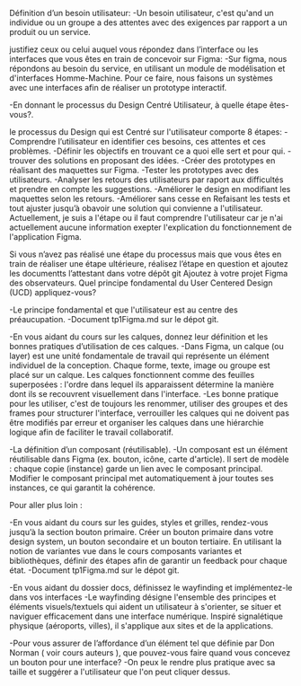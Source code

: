 Définition d’un besoin utilisateur:
-Un besoin utilisateur, c'est qu'and un individue ou un groupe a des attentes avec des exigences par rapport a un produit ou un service.

justifiez ceux ou celui auquel vous répondez dans l’interface ou les interfaces que vous êtes en train de concevoir sur Figma:
-Sur figma, nous répondons au besoin du service, en utilisant un module de modélisation et d'interfaces Homme-Machine.
Pour ce faire, nous faisons un systèmes avec une interfaces afin de réaliser un prototype interactif.

-En donnant le processus du Design Centré Utilisateur, à quelle étape êtes-vous?.

le processus du Design qui est Centré sur l'utilisateur comporte 8 étapes:
-Comprendre l’utilisateur en identifier ces besoins, ces attentes et ces problèmes.
-Définir les objectifs en trouvant ce a quoi elle sert et pour qui.
-trouver des solutions en proposant des idées.
-Créer des prototypes en réalisant des maquettes sur Figma.
-Tester les prototypes avec des utilisateurs.
-Analyser les retours des utilisateurs par raport aux difficultés et prendre en compte les suggestions.
-Améliorer le design en modifiant les maquettes selon les retours.
-Améliorer sans cesse en Refaisant les tests et tout ajuster jusqu’à obavoir une solution qui convienne a l'utilisateur.
Actuellement, je suis a l'étape ou il faut comprendre l'utilisateur car je n'ai actuellement aucune information
exepter l'explication du fonctionnement de l'application Figma.

Si vous n’avez pas réalisé une étape du processus mais que vous êtes en train de réaliser une étape
ultérieure, réalisez l’étape en question et ajoutez les documentts l’attestant dans votre dépôt git
Ajoutez à votre projet Figma des observateurs. Quel principe fondamental du User Centered Design (UCD) appliquez-vous?

-Le principe fondamental et que l'utilisateur est au centre des préaucupation.
-Document tp1Figma.md sur le dépot git.

-En vous aidant du cours sur les calques, donnez leur définition et les bonnes pratiques d’utilisation de ces calques.
-Dans Figma, un calque (ou layer) est une unité fondamentale de travail qui représente un élément individuel de la conception.
Chaque forme, texte, image ou groupe est placé sur un calque. Les calques fonctionnent comme des feuilles superposées :
l'ordre dans lequel ils apparaissent détermine la manière dont ils se recouvrent visuellement dans l'interface.
-Les bonne pratique pour les utiliser, c'est de toujours les renommer, utiliser des groupes et des frames pour structurer l'interface,
verrouiller les calques qui ne doivent pas être modifiés par erreur et organiser les calques dans une hiérarchie logique
afin de faciliter le travail collaboratif.

-La définition d’un composant (réutilisable).
-Un composant est un élément réutilisable dans Figma (ex. bouton, icône, carte d'article).
Il sert de modèle : chaque copie (instance) garde un lien avec le composant principal.
Modifier le composant principal met automatiquement à jour toutes ses instances, ce qui
garantit la cohérence.

Pour aller plus loin :

-En vous aidant du cours sur les guides, styles et grilles, rendez-vous jusqu’à la section bouton primaire.
Créer un bouton primaire dans votre design system, un bouton secondaire et un bouton tertiaire.
En utilisant la notion de variantes vue dans le cours composants variantes et bibliothèques, définir des étapes
afin de garantir un feedback pour chaque état.
-Document tp1Figma.md sur le dépot git.

-En vous aidant du dossier docs, définissez le wayfinding et implémentez-le dans vos interfaces
-Le wayfinding désigne l'ensemble des principes et éléments visuels/textuels qui aident un utilisateur à s'orienter,
se situer et naviguer efficacement dans une interface numérique. Inspiré signalétique physique (aéroports, villes),
il s'applique aux sites et de la applications.

-Pour vous assurer de l’affordance d’un élément tel que définie par Don Norman ( voir cours auteurs ),
que pouvez-vous faire quand vous concevez un bouton pour une interface?
-On peux le rendre plus pratique avec sa taille et suggérer a l'utilisateur que l'on peut cliquer dessus.
